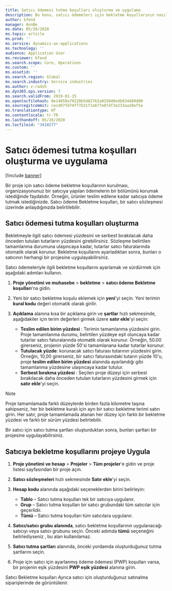```yaml
---
title: Satıcı ödemesi tutma koşulları oluşturma ve uygulama
description: Bu konu, satıcı ödemeleri için bekletme koşullarının nasıl ayarlanacağı ve bakımını yapılacağı hakkında bilgi sağlar.
author: kfend
manager: AnnBe
ms.date: 05/26/2020
ms.topic: article
ms.prod: ''
ms.service: dynamics-ax-applications
ms.technology: ''
audience: Application User
ms.reviewer: kfend
ms.search.scope: Core, Operations
ms.custom: ''
ms.assetid: ''
ms.search.region: Global
ms.search.industry: Service industries
ms.author: v-radsh
ms.dyn365.ops.version: 7
ms.search.validFrom: 2019-01-15
ms.openlocfilehash: 0e14050a79220b5d02763a025040edb934489d00
ms.sourcegitcommit: cecd97fd74ff7b31f1a677e8fdf3e233aa28ef5a
ms.translationtype: HT
ms.contentlocale: tr-TR
ms.lasthandoff: 05/28/2020
ms.locfileid: "3410277"
---
```

# <a name="create-and-apply-vendor-payment-retention-terms"></a>Satıcı ödemesi tutma koşulları oluşturma ve uygulama

[!include [banner](../includes/banner.md)] 

Bir proje için satıcı ödeme bekletme koşullarının kurulması, organizasyonunuz bir satıcıya yapılan ödemelerin bir bölümünü korumak istediğinde faydalıdır. Örneğin, ürünler teslim edilene kadar satıcıya ödeme tutmak istediğinizde. Satıcı ödeme Bekletme koşulları, bir satıcı sözleşmesi üzerinde anlaşdığınızda belirtilebilir.

## <a name="create-vendor-payment-retention-terms"></a>Satıcı ödemesi tutma koşulları oluşturma

Bekletmeyle ilgili satıcı ödemesi yüzdesini ve serbest bırakılacak daha önceden tutulan tutarların yüzdesini girebilirsiniz. Sözleşme belirtilen tamamlanma durumuna ulaşıncaya kadar, tutarlar satıcı faturalarında otomatik olarak korunur. Bekletme koşullarını ayarladıktan sonra, bunları o satıcının herhangi bir projesine uygulayabilirsiniz.

Satıcı ödemeleriyle ilgili bekletme koşullarını ayarlamak ve sürdürmek için aşağıdaki adımları kullanın. 

1. **Proje yönetimi ve muhasebe** > **bekletme** > **satıcı ödeme Bekletme koşulları**'na gidin.
2. Yeni bir satıcı bekletme koşulu eklemek için **yeni**'yi seçin. Yeni terimin **kural kodu** değeri otomatik olarak girilir. 
3. **Açıklama** alanına kısa bir açıklama girin ve **şartlar** hızlı sekmesinde, aşağıdakiler için terim değerleri girmek üzere **satır ekle**'yi seçin:

   - **Teslim edilen birim yüzdesi** : Terimin tamamlanma yüzdesini girin. Proje tamamlanma durumu, belirtilen yüzdeye eşit oluncaya kadar tutarlar satıcı faturalarında otomatik olarak korunur. Örneğin, 50.00 girerseniz, projenin yüzde 50'si tamamlanana kadar tutarlar korunur.
   - **Tutulacak yüzde**: korunacak satıcı faturası tutarının yüzdesini girin. Örneğin, 10,00 girerseniz, bir satıcı faturasındaki tutarın yüzde 10'u, proje **teslim edilen birim yüzdesi** alanında ayarlandığı gibi tamamlanma yüzdesine ulaşıncaya kadar tutulur.
   - **Serbest bırakma yüzdesi** : Seçilen proje düzeyi için serbest bırakılacak daha önceden tutulan tutarların yüzdesini girmek için **satır ekle**'yi seçin.

> [!NOTE]
> Proje tamamlamada farklı düzeylerde birden fazla kilometre taşına sahipseniz, her bir bekletme kuralı için ayrı bir satıcı bekletme terimi satırı girin. Her satır, proje tamamlamada atanan her düzey için farklı bir bekletme yüzdesi ve farklı bir sürüm yüzdesi belirtebilir.

Bir satıcı için satıcı tutma şartları oluşturduktan sonra, bunları şartları bir projesine uygulayabilirsiniz.

## <a name="apply-vendor-retention-terms-to-a-project"></a>Satıcıya bekletme koşullarını projeye Uygula

1. **Proje yönetimi ve hesap** > **Projeler** > **Tüm projeler**'e gidin ve proje listesi sayfasından bir proje açın.
2. **Satıcı sözleşmeleri** hızlı sekmesinde **Satır ekle**'yi seçin.
3. **Hesap kodu** alanında aşağıdaki seçeneklerden birini belirleyin: 

   - **Tablo** – Satıcı tutma koşulları tek bir satıcıya uygulanır.
   - **Grup** – Satıcı tutma koşulları bir satıcı grubundaki tüm satıcılar için geçerlidir.
   - **Tümü** – Satıcı tutma koşulları tüm satıcılara uygulanır.

4. **Satıcı/satıcı grubu alanında**, satıcı bekletme koşullarının uygulanacağı satıcıyı veya satıcı grubunu seçin. Önceki adımda **tümü** seçeneğini belirlediyseniz , bu alan kullanılamaz.
5. **Satıcı tutma şartları** alanında, önceki yordamda oluşturduğunuz tutma şartlarını seçin.
6. Proje için satıcı için ayarlanmış ödeme ödemesi (PWP) koşulları varsa, bir projenin eşik yüzdesini **PWP eşik yüzdesi** alanına girin.

Satıcı Bekletme koşulları Ayrıca satıcı için oluşturduğunuz satınalma siparişlerinde de görüntülenir.
